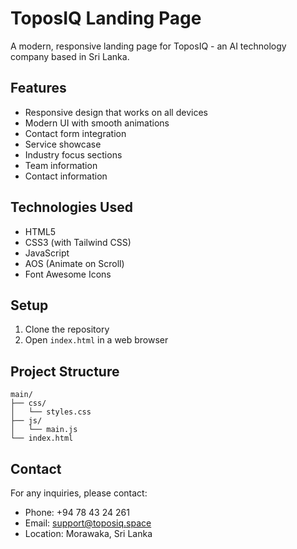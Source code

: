 # ToposIQ Landing Page

A modern, responsive landing page for ToposIQ - an AI technology company based in Sri Lanka.

## Features

- Responsive design that works on all devices
- Modern UI with smooth animations
- Contact form integration
- Service showcase
- Industry focus sections
- Team information
- Contact information

## Technologies Used

- HTML5
- CSS3 (with Tailwind CSS)
- JavaScript
- AOS (Animate on Scroll)
- Font Awesome Icons

## Setup

1. Clone the repository
2. Open `index.html` in a web browser

## Project Structure

```
main/
├── css/
│   └── styles.css
├── js/
│   └── main.js
└── index.html
```

## Contact

For any inquiries, please contact:
- Phone: +94 78 43 24 261
- Email: support@toposiq.space
- Location: Morawaka, Sri Lanka
